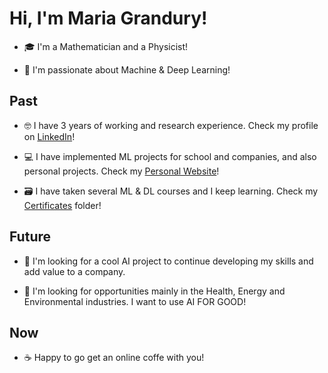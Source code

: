 # Hi, I'm Maria Grandury!

- 🎓 I'm a Mathematician and a Physicist!

- 🤗 I'm passionate about Machine & Deep Learning!


## Past 

- 🤓 I have 3 years of working and research experience. Check my profile on [LinkedIn](https://www.linkedin.com/in/mariagrandury/)!

- 💻 I have implemented ML projects for school and companies, and also personal projects. Check my [Personal Website](https://mariagrandury.github.io/)!

- 🗃 I have taken several ML & DL courses and I keep learning. Check my [Certificates](https://github.com/mariagrandury/mariagrandury/tree/main/Certificates) folder!
<!--
🎨 I think that data visualization is a really interesting field: Check my profile on [Tableau](https://public.tableau.com/profile/maria.grandury#!/)

HackerRank
//-->


## Future

- 🌺 I'm looking for a cool AI project to continue developing my skills and add value to a company.

- 💚 I'm looking for opportunities mainly in the Health, Energy and Environmental industries. I want to use AI FOR GOOD!


## Now

- ☕️ Happy to go get an online coffe with you!
